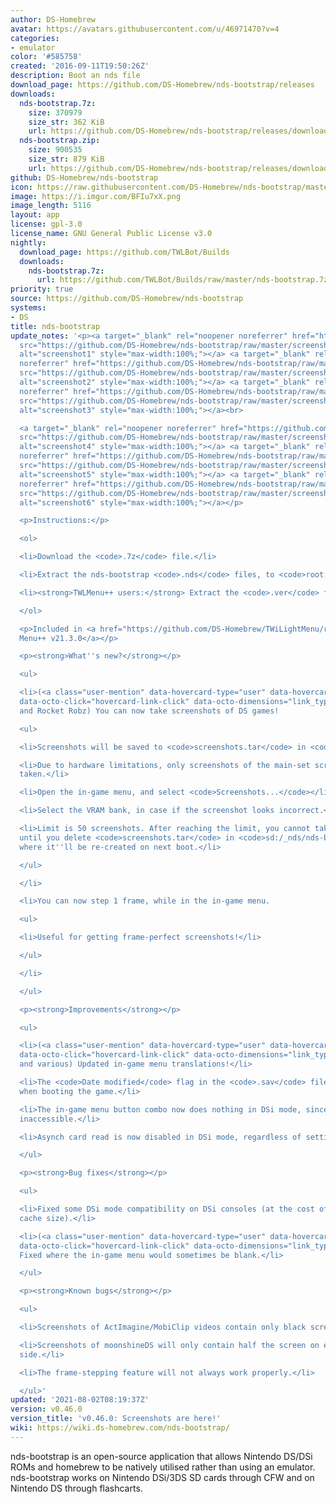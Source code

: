 ```yaml
---
author: DS-Homebrew
avatar: https://avatars.githubusercontent.com/u/46971470?v=4
categories:
- emulator
color: '#585758'
created: '2016-09-11T19:50:26Z'
description: Boot an nds file
download_page: https://github.com/DS-Homebrew/nds-bootstrap/releases
downloads:
  nds-bootstrap.7z:
    size: 370979
    size_str: 362 KiB
    url: https://github.com/DS-Homebrew/nds-bootstrap/releases/download/v0.46.0/nds-bootstrap.7z
  nds-bootstrap.zip:
    size: 900535
    size_str: 879 KiB
    url: https://github.com/DS-Homebrew/nds-bootstrap/releases/download/v0.46.0/nds-bootstrap.zip
github: DS-Homebrew/nds-bootstrap
icon: https://raw.githubusercontent.com/DS-Homebrew/nds-bootstrap/master/retail/assets/icon.bmp
image: https://i.imgur.com/BFIu7xX.png
image_length: 5116
layout: app
license: gpl-3.0
license_name: GNU General Public License v3.0
nightly:
  download_page: https://github.com/TWLBot/Builds
  downloads:
    nds-bootstrap.7z:
      url: https://github.com/TWLBot/Builds/raw/master/nds-bootstrap.7z
priority: true
source: https://github.com/DS-Homebrew/nds-bootstrap
systems:
- DS
title: nds-bootstrap
update_notes: '<p><a target="_blank" rel="noopener noreferrer" href="https://github.com/DS-Homebrew/nds-bootstrap/raw/master/screenshots/v0.46.0/HGSS-Electricwifi.png"><img
  src="https://github.com/DS-Homebrew/nds-bootstrap/raw/master/screenshots/v0.46.0/HGSS-Electricwifi.png"
  alt="screenshot1" style="max-width:100%;"></a> <a target="_blank" rel="noopener
  noreferrer" href="https://github.com/DS-Homebrew/nds-bootstrap/raw/master/screenshots/v0.46.0/SonicColors.png"><img
  src="https://github.com/DS-Homebrew/nds-bootstrap/raw/master/screenshots/v0.46.0/SonicColors.png"
  alt="screenshot2" style="max-width:100%;"></a> <a target="_blank" rel="noopener
  noreferrer" href="https://github.com/DS-Homebrew/nds-bootstrap/raw/master/screenshots/v0.46.0/ProfLayton.png"><img
  src="https://github.com/DS-Homebrew/nds-bootstrap/raw/master/screenshots/v0.46.0/ProfLayton.png"
  alt="screenshot3" style="max-width:100%;"></a><br>

  <a target="_blank" rel="noopener noreferrer" href="https://github.com/DS-Homebrew/nds-bootstrap/raw/master/screenshots/v0.46.0/MKDS.png"><img
  src="https://github.com/DS-Homebrew/nds-bootstrap/raw/master/screenshots/v0.46.0/MKDS.png"
  alt="screenshot4" style="max-width:100%;"></a> <a target="_blank" rel="noopener
  noreferrer" href="https://github.com/DS-Homebrew/nds-bootstrap/raw/master/screenshots/v0.46.0/KH-358-2-Days.png"><img
  src="https://github.com/DS-Homebrew/nds-bootstrap/raw/master/screenshots/v0.46.0/KH-358-2-Days.png"
  alt="screenshot5" style="max-width:100%;"></a> <a target="_blank" rel="noopener
  noreferrer" href="https://github.com/DS-Homebrew/nds-bootstrap/raw/master/screenshots/v0.46.0/StyleSavvy.png"><img
  src="https://github.com/DS-Homebrew/nds-bootstrap/raw/master/screenshots/v0.46.0/StyleSavvy.png"
  alt="screenshot6" style="max-width:100%;"></a></p>

  <p>Instructions:</p>

  <ol>

  <li>Download the <code>.7z</code> file.</li>

  <li>Extract the nds-bootstrap <code>.nds</code> files, to <code>root:/_nds</code>.</li>

  <li><strong>TWLMenu++ users:</strong> Extract the <code>.ver</code> file to <code>root:/_nds/TWiLightMenu</code>.</li>

  </ol>

  <p>Included in <a href="https://github.com/DS-Homebrew/TWiLightMenu/releases/tag/v21.3.0"><strong>TW</strong>i<strong>L</strong>ight
  Menu++ v21.3.0</a></p>

  <p><strong>What''s new?</strong></p>

  <ul>

  <li>(<a class="user-mention" data-hovercard-type="user" data-hovercard-url="/users/Epicpkmn11/hovercard"
  data-octo-click="hovercard-link-click" data-octo-dimensions="link_type:self" href="https://github.com/Epicpkmn11">@Epicpkmn11</a>
  and Rocket Robz) You can now take screenshots of DS games!

  <ul>

  <li>Screenshots will be saved to <code>screenshots.tar</code> in <code>sd:/_nds/nds-bootstrap/</code>.</li>

  <li>Due to hardware limitations, only screenshots of the main-set screen will be
  taken.</li>

  <li>Open the in-game menu, and select <code>Screenshots...</code></li>

  <li>Select the VRAM bank, in case if the screenshot looks incorrect.</li>

  <li>Limit is 50 screenshots. After reaching the limit, you cannot take any more,
  until you delete <code>screenshots.tar</code> in <code>sd:/_nds/nds-bootstrap/</code>,
  where it''ll be re-created on next boot.</li>

  </ul>

  </li>

  <li>You can now step 1 frame, while in the in-game menu.

  <ul>

  <li>Useful for getting frame-perfect screenshots!</li>

  </ul>

  </li>

  </ul>

  <p><strong>Improvements</strong></p>

  <ul>

  <li>(<a class="user-mention" data-hovercard-type="user" data-hovercard-url="/users/Epicpkmn11/hovercard"
  data-octo-click="hovercard-link-click" data-octo-dimensions="link_type:self" href="https://github.com/Epicpkmn11">@Epicpkmn11</a>
  and various) Updated in-game menu translations!</li>

  <li>The <code>Date modified</code> flag in the <code>.sav</code> file is now updated,
  when booting the game.</li>

  <li>The in-game menu button combo now does nothing in DSi mode, since it''s already
  inaccessible.</li>

  <li>Asynch card read is now disabled in DSi mode, regardless of settings.</li>

  </ul>

  <p><strong>Bug fixes</strong></p>

  <ul>

  <li>Fixed some DSi mode compatibility on DSi consoles (at the cost of card data
  cache size).</li>

  <li>(<a class="user-mention" data-hovercard-type="user" data-hovercard-url="/users/Epicpkmn11/hovercard"
  data-octo-click="hovercard-link-click" data-octo-dimensions="link_type:self" href="https://github.com/Epicpkmn11">@Epicpkmn11</a>)
  Fixed where the in-game menu would sometimes be blank.</li>

  </ul>

  <p><strong>Known bugs</strong></p>

  <ul>

  <li>Screenshots of ActImagine/MobiClip videos contain only black screens.</li>

  <li>Screenshots of moonshineDS will only contain half the screen on either horizontal
  side.</li>

  <li>The frame-stepping feature will not always work properly.</li>

  </ul>'
updated: '2021-08-02T08:19:37Z'
version: v0.46.0
version_title: 'v0.46.0: Screenshots are here!'
wiki: https://wiki.ds-homebrew.com/nds-bootstrap/
---
```

nds-bootstrap is an open-source application that allows Nintendo DS/DSi ROMs and homebrew to be natively utilised rather than using an emulator. nds-bootstrap works on Nintendo DSi/3DS SD cards through CFW and on Nintendo DS through flashcarts.